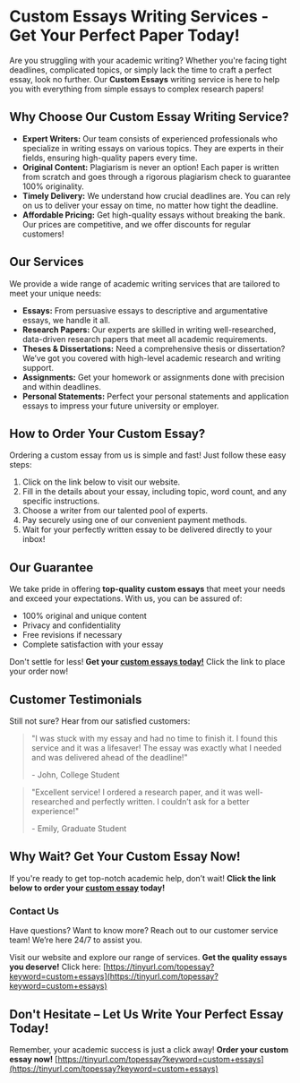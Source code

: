 # Custom Essays Writing Services - Get Your Perfect Paper Today!

Are you struggling with your academic writing? Whether you're facing tight deadlines, complicated topics, or simply lack the time to craft a perfect essay, look no further. Our **Custom Essays** writing service is here to help you with everything from simple essays to complex research papers!

## Why Choose Our Custom Essay Writing Service?

- **Expert Writers:** Our team consists of experienced professionals who specialize in writing essays on various topics. They are experts in their fields, ensuring high-quality papers every time.
- **Original Content:** Plagiarism is never an option! Each paper is written from scratch and goes through a rigorous plagiarism check to guarantee 100% originality.
- **Timely Delivery:** We understand how crucial deadlines are. You can rely on us to deliver your essay on time, no matter how tight the deadline.
- **Affordable Pricing:** Get high-quality essays without breaking the bank. Our prices are competitive, and we offer discounts for regular customers!

## Our Services

We provide a wide range of academic writing services that are tailored to meet your unique needs:

- **Essays:** From persuasive essays to descriptive and argumentative essays, we handle it all.
- **Research Papers:** Our experts are skilled in writing well-researched, data-driven research papers that meet all academic requirements.
- **Theses & Dissertations:** Need a comprehensive thesis or dissertation? We’ve got you covered with high-level academic research and writing support.
- **Assignments:** Get your homework or assignments done with precision and within deadlines.
- **Personal Statements:** Perfect your personal statements and application essays to impress your future university or employer.

## How to Order Your Custom Essay?

Ordering a custom essay from us is simple and fast! Just follow these easy steps:

1. Click on the link below to visit our website.
2. Fill in the details about your essay, including topic, word count, and any specific instructions.
3. Choose a writer from our talented pool of experts.
4. Pay securely using one of our convenient payment methods.
5. Wait for your perfectly written essay to be delivered directly to your inbox!

## Our Guarantee

We take pride in offering **top-quality custom essays** that meet your needs and exceed your expectations. With us, you can be assured of:

- 100% original and unique content
- Privacy and confidentiality
- Free revisions if necessary
- Complete satisfaction with your essay

Don't settle for less! **Get your [custom essays today!](https://tinyurl.com/topessay?keyword=custom+essays)** Click the link to place your order now!

## Customer Testimonials

Still not sure? Hear from our satisfied customers:

> "I was stuck with my essay and had no time to finish it. I found this service and it was a lifesaver! The essay was exactly what I needed and was delivered ahead of the deadline!"
> 
> <footer>- John, College Student</footer>

> "Excellent service! I ordered a research paper, and it was well-researched and perfectly written. I couldn’t ask for a better experience!"
> 
> <footer>- Emily, Graduate Student</footer>

## Why Wait? Get Your Custom Essay Now!

If you're ready to get top-notch academic help, don’t wait! **Click the link below to order your [custom essay](https://tinyurl.com/topessay?keyword=custom+essays) today!**

### Contact Us

Have questions? Want to know more? Reach out to our customer service team! We’re here 24/7 to assist you.

Visit our website and explore our range of services. **Get the quality essays you deserve!** Click here: [https://tinyurl.com/topessay?keyword=custom+essays](https://tinyurl.com/topessay?keyword=custom+essays)

## Don't Hesitate – Let Us Write Your Perfect Essay Today!

Remember, your academic success is just a click away! **Order your custom essay now!** [https://tinyurl.com/topessay?keyword=custom+essays](https://tinyurl.com/topessay?keyword=custom+essays)
